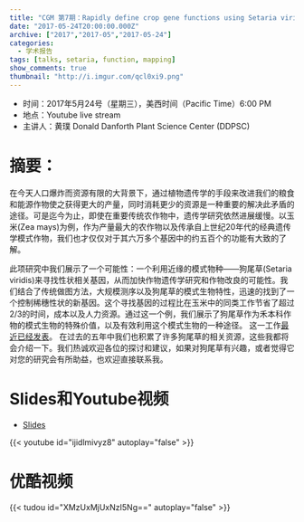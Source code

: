 ```yaml
---
title: "CGM 第7期：Rapidly define crop gene functions using Setaria viridis as a model"
date: "2017-05-24T20:00:00.000Z"
archive: ["2017","2017-05","2017-05-24"]
categories:
  - 学术报告
tags: [talks, setaria, function, mapping]
show_comments: true
thumbnail: "http://i.imgur.com/qcl0xi9.png"
---
```


- 时间：2017年5月24号（星期三），美西时间（Pacific Time）6:00 PM
- 地点：Youtube live stream
- 主讲人：黄璞  Donald Danforth Plant Science Center (DDPSC)

# 摘要：

在今天人口爆炸而资源有限的大背景下，通过植物遗传学的手段来改进我们的粮食和能源作物使之获得更大的产量，同时消耗更少的资源是一种重要的解决此矛盾的途径。可是迄今为止，即使在重要传统农作物中，遗传学研究依然进展缓慢。以玉米(Zea mays)为例，作为产量最大的农作物以及传承自上世纪20年代的经典遗传学模式作物，我们也才仅仅对于其六万多个基因中的约五百个的功能有大致的了解。
       
此项研究中我们展示了一个可能性：一个利用近缘的模式物种——狗尾草(Setaria viridis)来寻找性状相关基因，从而加快作物遗传学研究和作物改良的可能性。我们结合了传统做图方法，大规模测序以及狗尾草的模式生物特性，迅速的找到了一个控制稀穗性状的新基因。这个寻找基因的过程比在玉米中的同类工作节省了超过2/3的时间，成本以及人力资源。通过这一个例，我们展示了狗尾草作为禾本科作物的模式生物的特殊价值，以及有效利用这个模式生物的一种途径。
这一工作[最近已经发表](https://www.nature.com/articles/nplants201754)。
在过去的五年中我们也积累了许多狗尾草的相关资源，这些我都将会介绍一下。我们热诚欢迎各位的探讨和建议，如果对狗尾草有兴趣，或者觉得它对您的研究会有所助益，也欢迎直接联系我。

# Slides和Youtube视频

- [Slides](https://drive.google.com/open?id=0B5AMUSPwO4lreklBWVJrX3FYdGs)

{{< youtube id="ijidlmivyz8" autoplay="false" >}}


# 优酷视频

{{< tudou id="XMzUxMjUxNzI5Ng==" autoplay="false" >}}

